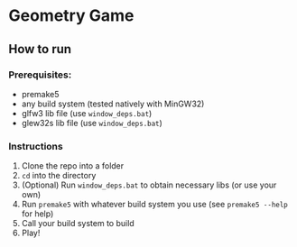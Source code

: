 # Geometry Game
## How to run
### Prerequisites:
- premake5
- any build system (tested natively with MinGW32)
- glfw3 lib file (use `window_deps.bat`)
- glew32s lib file (use `window_deps.bat`)

### Instructions
1. Clone the repo into a folder
2. `cd` into the directory
3. (Optional) Run `window_deps.bat` to obtain necessary libs (or use your own)
4. Run `premake5` with whatever build system you use (see `premake5 --help` for help)
5. Call your build system to build
6. Play!

